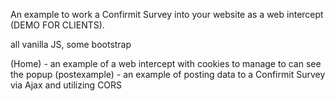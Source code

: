 An example to work a Confirmit Survey into your website as a web intercept (DEMO FOR CLIENTS).

  all vanilla JS, some bootstrap 

(Home) - an example of a web intercept with cookies to manage to can see the popup
(postexample) - an example of posting data to a Confirmit Survey via Ajax and utilizing CORS
